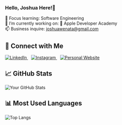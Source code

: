 ### Hello, Joshua Here!👋

🌱 Focus learning: Software Engineering
<br>
🔭 I’m currently working on:  Apple Developer Academy
<br>
📫 Business inquire: joshuawenata@gmail.com
<br>

## 🤝 Connect with Me
<a href="https://linkedin.com/in/joshuawenata" target="_blank">
    <img src="https://img.shields.io/badge/-LinkedIn-0A66C2?style=for-the-badge&logo=linkedin&logoColor=white" alt="LinkedIn">
  </a>
  <a href="https://instagram.com/joshuawenata" target="_blank" style="margin-left: 10px;">
    <img src="https://img.shields.io/badge/-Instagram-E4405F?style=for-the-badge&logo=instagram&logoColor=white" alt="Instagram">
  </a>
  <a href="https://joshuawenata.vercel.app" target="_blank" style="margin-left: 10px;">
    <img src="https://img.shields.io/badge/-Personal%20Website-FF5722?style=for-the-badge&logo=about-dot-me&logoColor=white" alt="Personal Website">
  </a>

## 📈 GitHub Stats
![Your GitHub Stats](https://github-readme-stats.vercel.app/api?username=joshuawenata&show_icons=true&hide=issues&theme=algolia)

## 📊 Most Used Languages
![Top Langs](https://github-readme-stats.vercel.app/api/top-langs/?username=joshuawenata&layout=compact&theme=algolia)

